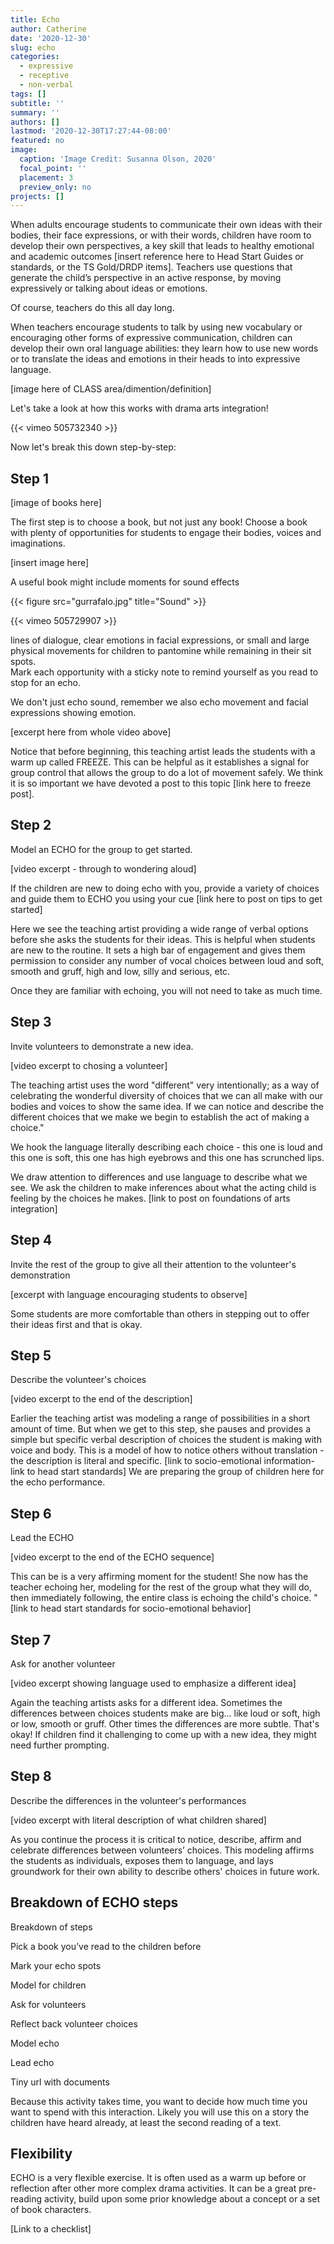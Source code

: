 ```yaml
---
title: Echo
author: Catherine
date: '2020-12-30'
slug: echo
categories:
  - expressive
  - receptive
  - non-verbal
tags: []
subtitle: ''
summary: ''
authors: []
lastmod: '2020-12-30T17:27:44-08:00'
featured: no
image:
  caption: 'Image Credit: Susanna Olson, 2020'
  focal_point: ''
  placement: 3
  preview_only: no
projects: []
---
```

When adults encourage students to communicate their own ideas with their bodies, their face expressions, or with their words, children have room to develop their own perspectives, a key skill that leads to healthy emotional and academic outcomes [insert reference here to Head Start Guides or standards, or the TS Gold/DRDP items]. 
Teachers use questions that generate the child’s perspective in an active response, by moving expressively or talking about ideas or emotions.  

Of course, teachers do this all day long.  

When teachers encourage students to talk by using new vocabulary or encouraging other forms of expressive communication, children can develop their own oral language abilities: they learn how to use new words or to translate the ideas and emotions in their heads to into expressive language. 

[image here of CLASS area/dimention/definition]

Let's take a look at how this works with drama arts integration!

{{< vimeo 505732340 >}}

Now let's break this down step-by-step:

## Step 1

[image of books here]
  
The first step is to choose a book, but not just any book! Choose a book with plenty of opportunities for students to engage their bodies, voices and imaginations. 

[insert image here]
  
A useful book might include moments for sound effects

{{< figure src="gurrafalo.jpg" title="Sound" >}}

{{< vimeo 505729907 >}}

lines of dialogue, clear emotions in facial expressions, or small and large physical movements for children to pantomine while remaining in their sit spots.  
Mark each opportunity with a sticky note to remind yourself as you read to stop for an echo.

We don't just echo sound, remember we also echo movement and facial expressions showing emotion.

[excerpt here from whole video above]

Notice that before beginning, this teaching artist leads the students with a warm up called FREEZE. This can be helpful as it establishes a signal for group control that allows the group to do a lot of movement safely. We think it is so important we have devoted a post to this topic [link here to freeze post].


## Step 2

Model an ECHO for the group to get started.

[video excerpt - through to wondering aloud]

If the children are new to doing echo with you, provide a variety of choices and guide them to ECHO you using your cue [link here to post on tips to get started]

Here we see the teaching artist providing a wide range of verbal options before she asks the students for their ideas. This is helpful when students are new to the routine.  It sets a high bar of engagement and gives them permission to consider any number of vocal choices between loud and soft, smooth and gruff, high and low, silly and serious, etc. 

Once they are familiar with echoing, you will not need to take as much time.

## Step 3

Invite volunteers to demonstrate a new idea.

[video excerpt to chosing a volunteer]

The teaching artist uses the word "different" very intentionally; as a way of celebrating the wonderful diversity of choices that we can all make with our bodies and voices to show the same idea.  If we can notice and describe the different choices that we make we begin to establish the act of making a choice."

We hook the language literally describing each choice - this one is loud and this one is soft, this one has high eyebrows and this one has scrunched lips. 

We draw attention to differences and use language to describe what we see. We ask the children to make inferences about what the acting child is feeling by the choices he makes. [link to post on foundations of arts integration]

## Step 4

Invite the rest of the group to give all their attention to the volunteer's demonstration

[excerpt with language encouraging students to observe]

Some students are more comfortable than others in stepping out to offer their ideas first and that is okay.  

## Step 5

Describe the volunteer's choices

[video excerpt to the end of the description]

Earlier the teaching artist was modeling a range of possibilities in a short amount of time.  But when we get to this step, she pauses and provides a simple but specific verbal description of choices the student is making with voice and body. This is a model of how to notice others without translation - the description is literal and specific. [link to socio-emotional information- link to head start standards] We are preparing the group of children here for the echo performance.

## Step 6

Lead the ECHO

[video excerpt to the end of the ECHO sequence]

This can be is a very affirming moment for the student! She now has the teacher echoing her, modeling for the rest of the group what they will do, then immediately following, the entire class is echoing the child's choice. "  [link to head start standards for socio-emotional behavior]

## Step 7

Ask for another volunteer

[video excerpt showing language used to emphasize a different idea]

Again the teaching artists asks for a different idea.  Sometimes the differences between choices students make are big... like loud or soft, high or low, smooth or gruff.  Other times the differences are more subtle. That's okay! If children find it challenging to come up with a new idea, they might need further prompting.  

## Step 8

Describe the differences in the volunteer's performances

[video excerpt with literal description of what children shared]

As you continue the process it is critical to notice, describe, affirm and celebrate differences between volunteers’ choices. This modeling affirms the students as individuals, exposes them to language, and lays groundwork for their own ability to describe others' choices in future work.  

## Breakdown of ECHO steps

Breakdown of steps 

Pick a book you’ve read to the children before 

Mark your echo spots 

Model for children 

Ask for volunteers 

Reflect back volunteer choices 

Model echo 

Lead echo 

 

Tiny url with documents 

Because this activity takes time, you want to decide how much time you want to spend with this interaction. Likely you will use this on a story the children have heard already, at least the second reading of a text. 

## Flexibility 
ECHO is a very flexible exercise.  It is often used as a warm up before or reflection after other more complex drama activities.  It can be a great pre-reading activity, build upon some prior knowledge about a concept or a set of book characters. 

[Link to a checklist]


